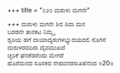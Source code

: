 +++
title = "೦೨೦ ಮರುಳು ಮಗನೇ"

+++
ಮರುಳು ಮಗನೇ ಶಿವ ಶಿವಾ ಮನ  
ಬರಡನೇ ತಾನಕಟ ನಿಮ್ಮೈ  
ಶ್ವರಿಯ ಹಗೆ ದಾಯಾದ್ಯರುಗಳಭ್ಯುದಯದಲಿ ಸೊಗಸೆ  
ದುರುಳರವದಿರು ದೈವಮುಖದೆ  
ಚ್ಚರಿಕೆ ಘನಕೆಡರೆಂದು ಮೇಗರೆ  
ಹೊರೆಮನದ ಸೂಸಕದ ನೇಹವನರಸುತಿಹೆನೆಂದ    ॥20॥